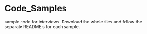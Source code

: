 # Code_Samples
sample code for interviews.
Download the whole files and follow the separate README's for each sample.

